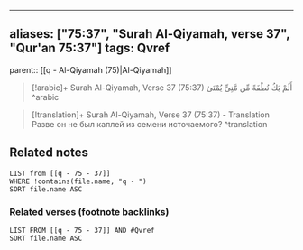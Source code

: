 
---
aliases: ["75:37", "Surah Al-Qiyamah, verse 37", "Qur'an 75:37"]
tags: Qvref
---

parent:: [[q - Al-Qiyamah (75)|Al-Qiyamah]]

> [!arabic]+ Surah Al-Qiyamah, Verse 37 (75:37)
> <span class="quran-arabic">أَلَمْ يَكُ نُطْفَةً مِّن مَّنِىٍّ يُمْنَىٰ</span>
^arabic

> [!translation]+ Surah Al-Qiyamah, Verse 37 (75:37) - Translation
> Разве он не был каплей из семени источаемого?
^translation



## Related notes
```dataview
LIST from [[q - 75 - 37]]
WHERE !contains(file.name, "q - ")
SORT file.name ASC
```

### Related verses (footnote backlinks)
```dataview
LIST FROM [[q - 75 - 37]] AND #Qvref
SORT file.name ASC
```

